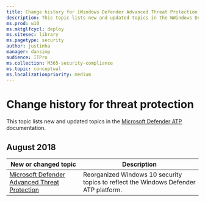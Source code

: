 ```yaml
---
title: Change history for [Windows Defender Advanced Threat Protection (Windows Defender ATP)](https://go.microsoft.com/fwlink/p/?linkid=2069559)
description: This topic lists new and updated topics in the WWindows Defender ATP content set.
ms.prod: w10
ms.mktglfcycl: deploy
ms.sitesec: library
ms.pagetype: security
author: justinha
manager: dansimp
audience: ITPro
ms.collection: M365-security-compliance
ms.topic: conceptual
ms.localizationpriority: medium
---
```


# Change history for threat protection
This topic lists new and updated topics in the [Microsoft Defender ATP](microsoft-defender-atp/microsoft-defender-advanced-threat-protection.md) documentation.

## August 2018

New or changed topic | Description
---------------------|------------
[Microsoft Defender Advanced Threat Protection](microsoft-defender-atp/microsoft-defender-advanced-threat-protection.md) | Reorganized Windows 10 security topics to reflect the Windows Defender ATP platform.

